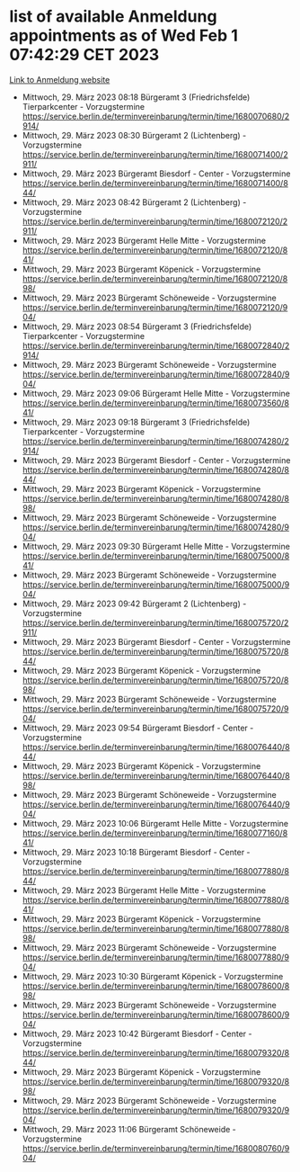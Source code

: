 # list of available Anmeldung appointments as of Wed Feb  1 07:42:29 CET 2023
[Link to Anmeldung website](https://service.berlin.de/terminvereinbarung/termin/tag.php?termin=0&anliegen[]=120686&dienstleisterlist=122210,122217,327316,122219,327312,122227,327314,122231,327346,122243,327348,122252,329742,122260,329745,122262,329748,122254,329751,122271,327278,122273,327274,122277,327276,330436,122280,327294,122282,327290,122284,327292,327539,122291,327270,122285,327266,122286,327264,122296,327268,150230,329760,122301,327282,122297,327286,122294,327284,122312,329763,122314,329775,122304,327330,122311,327334,122309,327332,122281,327352,122279,329772,122276,327324,122274,327326,122267,329766,122246,327318,122251,327320,122257,327322,122208,327298,122226,327300,121362,121364&herkunft=http%3A%2F%2Fservice.berlin.de%2Fdienstleistung%2F120686%2F)
- Mittwoch, 29. März 2023 08:18 Bürgeramt 3 (Friedrichsfelde) Tierparkcenter - Vorzugstermine https://service.berlin.de/terminvereinbarung/termin/time/1680070680/2914/
- Mittwoch, 29. März 2023 08:30 Bürgeramt 2 (Lichtenberg) - Vorzugstermine https://service.berlin.de/terminvereinbarung/termin/time/1680071400/2911/
- Mittwoch, 29. März 2023  Bürgeramt Biesdorf - Center - Vorzugstermine https://service.berlin.de/terminvereinbarung/termin/time/1680071400/844/
- Mittwoch, 29. März 2023 08:42 Bürgeramt 2 (Lichtenberg) - Vorzugstermine https://service.berlin.de/terminvereinbarung/termin/time/1680072120/2911/
- Mittwoch, 29. März 2023  Bürgeramt Helle Mitte - Vorzugstermine https://service.berlin.de/terminvereinbarung/termin/time/1680072120/841/
- Mittwoch, 29. März 2023  Bürgeramt Köpenick - Vorzugstermine https://service.berlin.de/terminvereinbarung/termin/time/1680072120/898/
- Mittwoch, 29. März 2023  Bürgeramt Schöneweide - Vorzugstermine https://service.berlin.de/terminvereinbarung/termin/time/1680072120/904/
- Mittwoch, 29. März 2023 08:54 Bürgeramt 3 (Friedrichsfelde) Tierparkcenter - Vorzugstermine https://service.berlin.de/terminvereinbarung/termin/time/1680072840/2914/
- Mittwoch, 29. März 2023  Bürgeramt Schöneweide - Vorzugstermine https://service.berlin.de/terminvereinbarung/termin/time/1680072840/904/
- Mittwoch, 29. März 2023 09:06 Bürgeramt Helle Mitte - Vorzugstermine https://service.berlin.de/terminvereinbarung/termin/time/1680073560/841/
- Mittwoch, 29. März 2023 09:18 Bürgeramt 3 (Friedrichsfelde) Tierparkcenter - Vorzugstermine https://service.berlin.de/terminvereinbarung/termin/time/1680074280/2914/
- Mittwoch, 29. März 2023  Bürgeramt Biesdorf - Center - Vorzugstermine https://service.berlin.de/terminvereinbarung/termin/time/1680074280/844/
- Mittwoch, 29. März 2023  Bürgeramt Köpenick - Vorzugstermine https://service.berlin.de/terminvereinbarung/termin/time/1680074280/898/
- Mittwoch, 29. März 2023  Bürgeramt Schöneweide - Vorzugstermine https://service.berlin.de/terminvereinbarung/termin/time/1680074280/904/
- Mittwoch, 29. März 2023 09:30 Bürgeramt Helle Mitte - Vorzugstermine https://service.berlin.de/terminvereinbarung/termin/time/1680075000/841/
- Mittwoch, 29. März 2023  Bürgeramt Schöneweide - Vorzugstermine https://service.berlin.de/terminvereinbarung/termin/time/1680075000/904/
- Mittwoch, 29. März 2023 09:42 Bürgeramt 2 (Lichtenberg) - Vorzugstermine https://service.berlin.de/terminvereinbarung/termin/time/1680075720/2911/
- Mittwoch, 29. März 2023  Bürgeramt Biesdorf - Center - Vorzugstermine https://service.berlin.de/terminvereinbarung/termin/time/1680075720/844/
- Mittwoch, 29. März 2023  Bürgeramt Köpenick - Vorzugstermine https://service.berlin.de/terminvereinbarung/termin/time/1680075720/898/
- Mittwoch, 29. März 2023  Bürgeramt Schöneweide - Vorzugstermine https://service.berlin.de/terminvereinbarung/termin/time/1680075720/904/
- Mittwoch, 29. März 2023 09:54 Bürgeramt Biesdorf - Center - Vorzugstermine https://service.berlin.de/terminvereinbarung/termin/time/1680076440/844/
- Mittwoch, 29. März 2023  Bürgeramt Köpenick - Vorzugstermine https://service.berlin.de/terminvereinbarung/termin/time/1680076440/898/
- Mittwoch, 29. März 2023  Bürgeramt Schöneweide - Vorzugstermine https://service.berlin.de/terminvereinbarung/termin/time/1680076440/904/
- Mittwoch, 29. März 2023 10:06 Bürgeramt Helle Mitte - Vorzugstermine https://service.berlin.de/terminvereinbarung/termin/time/1680077160/841/
- Mittwoch, 29. März 2023 10:18 Bürgeramt Biesdorf - Center - Vorzugstermine https://service.berlin.de/terminvereinbarung/termin/time/1680077880/844/
- Mittwoch, 29. März 2023  Bürgeramt Helle Mitte - Vorzugstermine https://service.berlin.de/terminvereinbarung/termin/time/1680077880/841/
- Mittwoch, 29. März 2023  Bürgeramt Köpenick - Vorzugstermine https://service.berlin.de/terminvereinbarung/termin/time/1680077880/898/
- Mittwoch, 29. März 2023  Bürgeramt Schöneweide - Vorzugstermine https://service.berlin.de/terminvereinbarung/termin/time/1680077880/904/
- Mittwoch, 29. März 2023 10:30 Bürgeramt Köpenick - Vorzugstermine https://service.berlin.de/terminvereinbarung/termin/time/1680078600/898/
- Mittwoch, 29. März 2023  Bürgeramt Schöneweide - Vorzugstermine https://service.berlin.de/terminvereinbarung/termin/time/1680078600/904/
- Mittwoch, 29. März 2023 10:42 Bürgeramt Biesdorf - Center - Vorzugstermine https://service.berlin.de/terminvereinbarung/termin/time/1680079320/844/
- Mittwoch, 29. März 2023  Bürgeramt Köpenick - Vorzugstermine https://service.berlin.de/terminvereinbarung/termin/time/1680079320/898/
- Mittwoch, 29. März 2023  Bürgeramt Schöneweide - Vorzugstermine https://service.berlin.de/terminvereinbarung/termin/time/1680079320/904/
- Mittwoch, 29. März 2023 11:06 Bürgeramt Schöneweide - Vorzugstermine https://service.berlin.de/terminvereinbarung/termin/time/1680080760/904/
